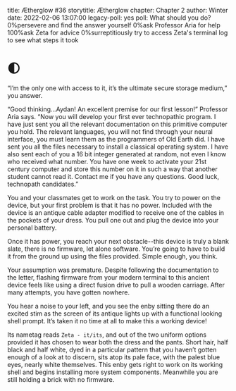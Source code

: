 title: Ætherglow #36
storytitle: Ætherglow 
chapter: Chapter 2
author: Winter
date: 2022-02-06 13:07:00
legacy-poll: yes
poll: What should you do?
      0%persevere and find the answer yourself
      0%ask Professor Aria for help
      100%ask Zeta for advice
      0%surreptitiously try to access Zeta's terminal log to see what steps it took

🌓
=

“I’m the only one with access to it, it’s the ultimate secure storage medium,” you answer.

“Good thinking…Aydan! An excellent premise for our first lesson!” Professor Aria says. “Now you will develop your first ever technopathic program. I have just sent you all the relevant documentation on this primitive computer you hold. The relevant languages, you will not find through your neural interface, you must learn them as the programmers of Old Earth did. I have sent you all the files necessary to install a classical operating system. I have also sent each of you a 16 bit integer generated at random, not even I know who received what number. You have one week to activate your 21st century computer and store this number on it in such a way that another student cannot read it. Contact me if you have any questions. Good luck, technopath candidates.”

You and your classmates get to work on the task. You try to power on the device, but your first problem is that it has no power. Included with the device is an antique cable adapter modified to receive one of the cables in the pockets of your dress. You pull one out and plug the device into your personal battery.

Once it has power, you reach your next obstacle--this device is truly a blank slate, there is no firmware, let alone software. You’re going to have to build it from the ground up using the files provided. Simple enough, you think.

Your assumption was premature. Despite following the documentation to the letter, flashing firmware from your modern terminal to this ancient device feels like using a direct fusion drive to pull a wooden carriage. After many attempts, you have gotten nowhere.

You hear a noise to your left, and you see the enby sitting there do an excited stim as the screen of its antique lights up with a functional looking shell prompt. It’s taken it no time at all to make this a working device!

Its nametag reads `Zeta - it/its`, and out of the two uniform options provided it has chosen to wear both the dress and the pants. Short hair, half black and half white, dyed in a particular pattern that you haven’t gotten enough of a look at to discern, sits atop its pale face, with the palest blue eyes, nearly white themselves. This enby gets right to work on its working shell and begins installing more system components. Meanwhile you are still holding a brick with no firmware.
